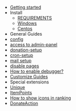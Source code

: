 * [Getting started](/)
* Install
  * [REQUIREMENTS](install/REQUIREMENTS.md)
  * [Windows](install/windows-setup/INDEX.md)
  * [Centos](install/centos-setup/INDEX.md)
* General Guides
 * [config](/general-setup/CONFIG.md)
 * [access to admin-panel](/general-setup/ADMIN-PANEL-ACCESS.md)
 * [donation-setup](/general-setup/DONATE.md)
 * [cron-setup](/general-setup/CRONTAB.md)
 * [mail setup](/general-setup/MAIL.md)
 * [disable pages](/general-setup/AUTH.md)
 * [How to enable debugger?](/general-setup/DEBUGGER.md)
* [Customize Guides](/general-setup/CUSTOMIZE.md)
* Special extensions
 * [Unique](/modules/PServerSROUnique/README.md)
 * [ItemPoints](/modules/SROItemPoints/README.md)
 * [How to show icons in ranking](/general-setup/RANKING_ICONS.md) 
 * [DonateAction](/modules/PServerCMSDonateAction/README.md)
